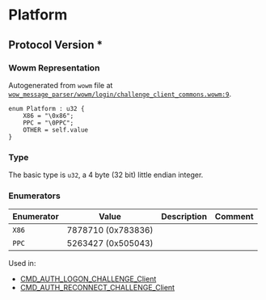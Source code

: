 # Platform

## Protocol Version *

### Wowm Representation

Autogenerated from `wowm` file at [`wow_message_parser/wowm/login/challenge_client_commons.wowm:9`](https://github.com/gtker/wow_messages/tree/main/wow_message_parser/wowm/login/challenge_client_commons.wowm#L9).

```rust,ignore
enum Platform : u32 {
    X86 = "\0x86";
    PPC = "\0PPC";
    OTHER = self.value
}
```
### Type
The basic type is `u32`, a 4 byte (32 bit) little endian integer.
### Enumerators
| Enumerator | Value  | Description | Comment |
| --------- | -------- | ----------- | ------- |
| `X86` | 7878710 (0x783836) |  |  |
| `PPC` | 5263427 (0x505043) |  |  |

Used in:
* [CMD_AUTH_LOGON_CHALLENGE_Client](cmd_auth_logon_challenge_client.md)
* [CMD_AUTH_RECONNECT_CHALLENGE_Client](cmd_auth_reconnect_challenge_client.md)
